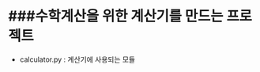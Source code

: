 ###수학계산을 위한 계산기를 만드는 프로젝트
==========================================
- calculator.py : 계산기에 사용되는 모듈
